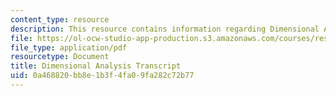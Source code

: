 ```yaml
---
content_type: resource
description: This resource contains information regarding Dimensional Analysis.
file: https://ol-ocw-studio-app-production.s3.amazonaws.com/courses/res-tll-004-stem-concept-videos-fall-2013/0a468820bb8e1b3f4fa09fa282c72b77_MITRES_TLL-004F13_DimAnaly.pdf
file_type: application/pdf
resourcetype: Document
title: Dimensional Analysis Transcript
uid: 0a468820-bb8e-1b3f-4fa0-9fa282c72b77
---
```

